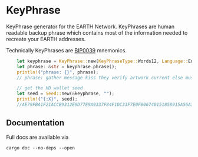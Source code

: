 # KeyPhrase

KeyPhrase generator for the EARTH Network. KeyPhrases are human readable backup phrase which contains most of the information needed to recreate your EARTH addresses.

Technically KeyPhrases are [BIP0039](https://github.com/bitcoin/bips/blob/master/bip-0039.mediawiki) mnemonics.

```rust
    let keyphrase = KeyPhrase::new(KeyPhraseType::Words12, Language::English);
    let phrase: &str = keyphrase.phrase();
    println!("phrase: {}", phrase);
    // phrase: gather message kiss they verify artwork current else muscle skin connect chicken

    // get the HD wallet seed
    let seed = Seed::new(&keyphrase, "");
    println!("{:X}", seed);
    //AE79FBA1F21ACCB9312E9D77E9A9337F84F1DC33F7E0F806740151858915A56A370A9F225DB3ED21EFC123DBB9E4C8B2F4BC52526FB62AA22F03FC31BD998
```

## Documentation

Full docs are available via

```
cargo doc --no-deps --open
```

